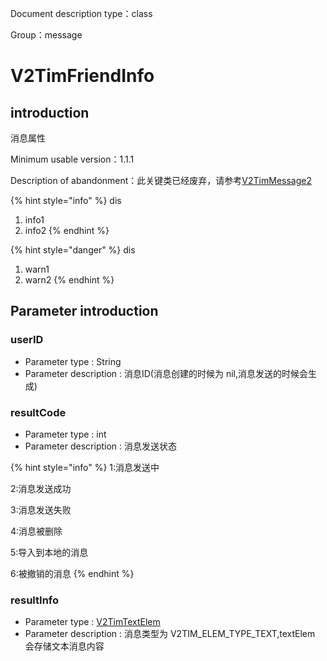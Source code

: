
Document description type：class

Group：message

# V2TimFriendInfo


## introduction

消息属性

Minimum usable version：1.1.1

Description of abandonment：此关键类已经废弃，请参考[V2TimMessage2](../message/V2TimMessage2.md)

{% hint style="info" %}
dis
1. info1
2. info2
{% endhint %}


{% hint style="danger" %}
dis
1. warn1
2. warn2
{% endhint %}


## Parameter introduction


### userID

* Parameter type : String
* Parameter description : 消息ID(消息创建的时候为 nil,消息发送的时候会生成)


### resultCode

* Parameter type : int
* Parameter description : 消息发送状态

{% hint style="info" %}
1:消息发送中

2:消息发送成功

3:消息发送失败

4:消息被删除

5:导入到本地的消息

6:被撤销的消息
{% endhint %}


### resultInfo

* Parameter type : [V2TimTextElem](../../enum/V2TimTextElem.md)
* Parameter description : 消息类型为 V2TIM_ELEM_TYPE_TEXT,textElem 会存储文本消息内容



